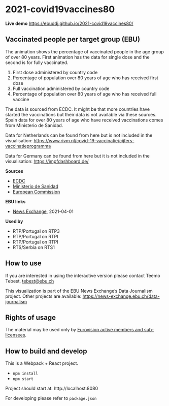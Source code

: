 # 2021-covid19vaccines80

**Live demo** https://ebuddj.github.io/2021-covid19vaccines80/

## Vaccinated people per target group (EBU)

The animation shows the percentage of vaccinated people in the age group of over 80 years. First animation has the data for single dose and the second is for fully vaccinated.

1) First dose administered by country code
2) Percentage of population over 80 years of age who has received first dose
3) Full vaccination administered by country code
4) Percentage of population over 80 years of age who has received full vaccine

The data is sourced from ECDC. It might be that more countries have started the vaccinations but their data is not available via these sources. Spain data for over 80 years of age who have received vaccinations comes from Ministerio de Sanidad.

Data for Netherlands can be found from here but is not included in the visualisation: https://www.rivm.nl/covid-19-vaccinatie/cijfers-vaccinatieprogramma

Data for Germany can be found from here but it is not included in the visualisation: https://impfdashboard.de/

**Sources**
* [ECDC](https://qap.ecdc.europa.eu/public/extensions/COVID-19/vaccine-tracker.html#target-group-tab)
* [Ministerio de Sanidad](https://www.mscbs.gob.es/)
* [European Commission](https://ec.europa.eu/commission/presscorner/detail/en/ip_21_143)

**EBU links**
* [News Exchange](https://news-exchange.ebu.ch/item_detail/2047dd76a3df1a680bb150c3ac32c505/2021_10006134), 2021-04-01

**Used by**
* RTP/Portugal on RTP3
* RTP/Portugal on RTPI
* RTP/Portugal on RTPI
* RTS/Serbia on RTS1

## How to use

If you are interested in using the interactive version please contact Teemo Tebest, tebest@ebu.ch

This visualization is part of the EBU News Exchange’s Data Journalism project. Other projects are available: https://news-exchange.ebu.ch/data-journalism

## Rights of usage

The material may be used only by [Eurovision active members and sub-licensees](https://www.ebu.ch/eurovision-news/members-and-sublicensees).

## How to build and develop

This is a Webpack + React project.

* `npm install`
* `npm start`

Project should start at: http://localhost:8080

For developing please refer to `package.json`